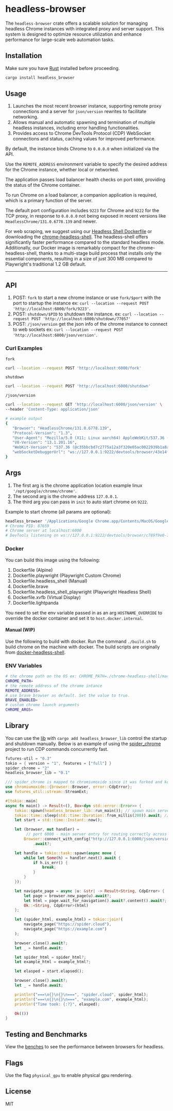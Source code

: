 # headless-browser

The `headless-browser` crate offers a scalable solution for managing headless Chrome instances with integrated proxy and server support. This system is designed to optimize resource utilization and enhance performance for large-scale web automation tasks.

## Installation

Make sure you have [Rust](https://www.rust-lang.org/learn/get-started) installed before proceeding.

```sh
cargo install headless_browser
```

## Usage

1. Launches the most recent browser instance, supporting remote proxy connections and a server for `json/version` rewrites to facilitate networking.
2. Allows manual and automatic spawning and termination of multiple headless instances, including error handling functionalities.
3. Provides access to Chrome DevTools Protocol (CDP) WebSocket connections and status, caching values for improved performance.

By default, the instance binds Chrome to `0.0.0.0` when initialized via the API.

Use the `REMOTE_ADDRESS` environment variable to specify the desired address for the Chrome instance, whether local or networked.

The application passes load balancer health checks on port `6000`, providing the status of the Chrome container.

To run Chrome on a load balancer, a companion application is required, which is a primary function of the server.

The default port configuration includes `9223` for Chrome and `9222` for the TCP proxy, in response to `0.0.0.0` not being exposed in recent versions like `HeadlessChrome/131.0.6778.139` and newer.

For web scraping, we suggest using our [Headless Shell Dockerfile](./docker/Dockerfile.headless_shell_playwright) or downloading the [chrome-headless-shell](https://storage.googleapis.com/chrome-for-testing-public/134.0.6998.23/linux64/chrome-headless-shell-linux64.zip). The headless-shell offers significantly faster performance compared to the standard headless mode. Additionally, our Docker image is remarkably compact for the chrome-headless-shell, thanks to a multi-stage build process that installs only the essential components, resulting in a size of just 300 MB compared to Playwright's traditional 1.2 GB default.

---

## API

1. POST: `fork` to start a new chrome instance or use `fork/$port` with the port to startup the instance ex: `curl --location --request POST 'http://localhost:6000/fork/9223'`.
2. POST: `shutdown/$PID` to shutdown the instance. ex: `curl --location --request POST 'http://localhost:6000/shutdown/77057'`
3. POST: `/json/version` get the json info of the chrome instance to connect to web sockets ex: `curl --location --request POST 'http://localhost:6000/json/version'`.

### Curl Examples

`fork`

```sh
curl --location --request POST 'http://localhost:6000/fork'
```

`shutdown`

```sh
curl --location --request POST 'http://localhost:6000/shutdown'
```

`/json/version`

```sh
curl --location --request GET 'http://localhost:6000/json/version' \
--header 'Content-Type: application/json'

# example output
{
   "Browser": "HeadlessChrome/131.0.6778.139",
   "Protocol-Version": "1.3",
   "User-Agent": "Mozilla/5.0 (X11; Linux aarch64) AppleWebKit/537.36 (KHTML, like Gecko) HeadlessChrome/131.0.6778.139 Safari/537.36",
   "V8-Version": "13.1.201.16",
   "WebKit-Version": "537.36 (@c35bbcbd7c2775a12a3f320e05ac0022939b1a8a)",
   "webSocketDebuggerUrl": "ws://127.0.0.1:9222/devtools/browser/43e14f5a-6877-4e2f-846e-ab5801f1b6fc"
}
```

## Args

1. The first arg is the chrome application location example linux `'/opt/google/chrome/chrome'`.
2. The second arg is the chrome address `127.0.0.1`.
3. The third arg you can pass in `init` to auto start chrome on `9222`.

Example to start chrome (all params are optional):

```sh
headless_browser '/Applications/Google Chrome.app/Contents/MacOS/Google Chrome' 127.0.0.1 init
# Chrome PID: 87659
# Chrome server at localhost:6000
# DevTools listening on ws://127.0.0.1:9222/devtools/browser/c789f9e0-7f65-495d-baee-243eb454ea15
```

### Docker

You can build this image using the following:

1. Dockerfile (Alpine)
1. Dockerfile.playwright (Playwright Custom Chrome)
1. Dockerfile.headless_shell (Manual)
1. Dockerfile.brave
1. Dockerfile.headless_shell_playwright (Playwright Headless Shell)
1. Dockerfile.xvfb (Virtual Display)
1. Dockerfile.lightpanda

You need to set the env variable passed in as an arg `HOSTNAME_OVERRIDE` to override the docker container and set it to `host.docker.internal`.

#### Manual (WIP)

Use the following to build with docker.
Run the command `./build.sh` to build chrome on the machine with docker.
The build scripts are originally from [docker-headless-shell](https://github.com/chromedp/docker-headless-shell).

### ENV Variables

```sh
# the chrome path on the OS ex: CHROME_PATH=./chrome-headless-shell/mac_arm-132.0.6834.159/chrome-headless-shell-mac-arm64/chrome-headless-shell
CHROME_PATH=
# the remote address of the chrome intance
REMOTE_ADDRESS=
# use brave browser as default. Set the value to true.
BRAVE_ENABLED=
# custom chrome launch arguments
CHROME_ARGS=
```

## Library

You can use the [lib](https://docs.rs/headless_browser_lib/latest/headless_browser_lib/) with `cargo add headless_browser_lib` control the startup and shutdown manually. Below is an example of using the [spider_chrome](https://github.com/spider-rs/spider/tree/main/spider_chrome) project to run CDP commands concurrently fast.

```rust
futures-util = "0.3"
tokio = { version = "1", features = ["full"] }
spider_chrome = "2"
headless_browser_lib = "0.1"
```

```rust
/// spider_chrome is mapped to chromiumoxide since it was forked and kept the API the same.
use chromiumoxide::{browser::Browser, error::CdpError};
use futures_util::stream::StreamExt;

#[tokio::main]
async fn main() -> Result<(), Box<dyn std::error::Error>> {
    tokio::spawn(headless_browser_lib::run_main()); // spawn main server, proxy, and headless.
    tokio::time::sleep(std::time::Duration::from_millis(200)).await; // give a slight delay for now until we use a oneshot.
    let start = std::time::Instant::now();

    let (browser, mut handler) =
         // port 6000 - main server entry for routing correctly across networks.
        Browser::connect_with_config("http://127.0.0.1:6000/json/version", Default::default())
            .await?;

    let handle = tokio::task::spawn(async move {
        while let Some(h) = handler.next().await {
            if h.is_err() {
                break;
            }
        }
    });

    let navigate_page = async |u: &str| -> Result<String, CdpError> {
        let page = browser.new_page(u).await?;
        let html = page.wait_for_navigation().await?.content().await?;
        Ok::<String, CdpError>(html)
    };

    let (spider_html, example_html) = tokio::join!(
        navigate_page("https://spider.cloud"),
        navigate_page("https://example.com")
    );

    browser.close().await?;
    let _ = handle.await;

    let spider_html = spider_html?;
    let example_html = example_html?;

    let elasped = start.elapsed();

    browser.close().await?;
    let _ = handle.await;

    println!("===\n{}\n{}\n===", "spider.cloud", spider_html);
    println!("===\n{}\n{}\n===", "example.com", example_html);
    println!("Time took: {:?}", elasped);

    Ok(())
}
```

## Testing and Benchmarks

View the [benches](./benches/README.md) to see the performance between browsers for headless.

## Flags

Use the flag `physical_gpu` to enable physical gpu rendering.

## License

MIT
